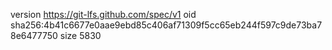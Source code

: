 version https://git-lfs.github.com/spec/v1
oid sha256:4b41c6677e0aae9ebd85c406af71309f5cc65eb244f597c9de73ba78e6477750
size 5830
